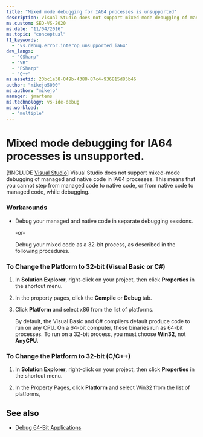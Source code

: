 ```yaml
---
title: "Mixed mode debugging for IA64 processes is unsupported"
description: Visual Studio does not support mixed-mode debugging of managed and native code in IA64 (Itanium) processes. See this article for workarounds.
ms.custom: SEO-VS-2020
ms.date: "11/04/2016"
ms.topic: "conceptual"
f1_keywords:
  - "vs.debug.error.interop_unsupported_ia64"
dev_langs:
  - "CSharp"
  - "VB"
  - "FSharp"
  - "C++"
ms.assetid: 20bc1e38-049b-4388-87c4-936815d85b46
author: "mikejo5000"
ms.author: "mikejo"
manager: jmartens
ms.technology: vs-ide-debug
ms.workload:
  - "multiple"
---
```

# Mixed mode debugging for IA64 processes is unsupported.

 [!INCLUDE [Visual Studio](~/includes/applies-to-version/vs-not-mac.md)]
Visual Studio does not support mixed-mode debugging of managed and native code in IA64 processes. This means that you cannot step from managed code to native code, or from native code to managed code, while debugging.

### Workarounds

- Debug your managed and native code in separate debugging sessions.

     -or-

     Debug your mixed code as a 32-bit process, as described in the following procedures.

### To Change the Platform to 32-bit (Visual Basic or C#)

1. In **Solution Explorer**, right-click on your project, then click **Properties** in the shortcut menu.

2. In the property pages, click the **Compile** or **Debug** tab.

3. Click **Platform** and select x86 from the list of platforms.

     By default, the Visual Basic and C# compilers default produce code to run on any CPU. On a 64-bit computer, these binaries run as 64-bit processes. To run on a 32-bit process, you must choose **Win32**, not **AnyCPU**.

### To Change the Platform to 32-bit (C/C++)

1. In **Solution Explorer**, right-click on your project, then click **Properties** in the shortcut menu.

2. In the Property Pages, click **Platform** and select Win32 from the list of platforms,

## See also
- [Debug 64-Bit Applications](../debugger/debug-64-bit-applications.md)